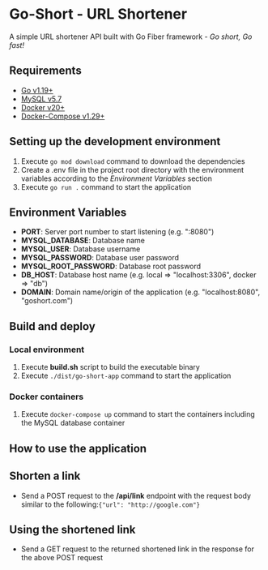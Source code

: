 # Go-Short - URL Shortener

A simple URL shortener API built with Go Fiber framework - _Go short, Go fast!_

## Requirements

- [Go v1.19+](https://go.dev/dl/)
- [MySQL v5.7](https://dev.mysql.com/downloads/mysql/5.7.html)
- [Docker v20+](https://docs.docker.com/desktop/)
- [Docker-Compose v1.29+](https://docs.docker.com/compose/install/)

## Setting up the development environment

1. Execute `go mod download` command to download the dependencies
2. Create a .env file in the project root directory with the environment variables according to the _Environment Variables_ section
3. Execute `go run .` command to start the application

## Environment Variables

- **PORT**: Server port number to start listening (e.g. ":8080")
- **MYSQL_DATABASE**: Database name
- **MYSQL_USER**: Database username
- **MYSQL_PASSWORD**: Database user password
- **MYSQL_ROOT_PASSWORD**: Database root password
- **DB_HOST**: Database host name (e.g. local => "localhost:3306", docker => "db")
- **DOMAIN**: Domain name/origin of the application (e.g. "localhost:8080", "goshort.com")

## Build and deploy

### Local environment

1. Execute **build.sh** script to build the executable binary
2. Execute `./dist/go-short-app` command to start the application

### Docker containers

1. Execute `docker-compose up` command to start the containers including the MySQL database container

## How to use the application

## Shorten a link

- Send a POST request to the **/api/link** endpoint with the request body similar to the following:`{"url": "http://google.com"}`

## Using the shortened link

- Send a GET request to the returned shortened link in the response for the above POST request
